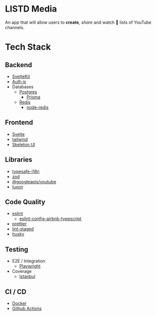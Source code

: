 # LISTD Media

An app that will allow users to **create**, _share_ and watch 👀 lists of YouTube channels.

# Tech Stack

## Backend

* [SvelteKit](https://kit.svelte.dev/)
* [Auth.js](https://authjs.dev/)
* Databases
  * [Postgres](https://www.postgresql.org/)
    * [Prisma](https://www.prisma.io/)
  * [Redis](https://redis.io/)
    * [node-redis](https://www.npmjs.com/package/redis)

## Frontend

* [Svelte](https://svelte.dev/)
* [tailwind](https://tailwindcss.com/)
* [Skeleton UI](https://www.skeleton.dev/)

## Libraries

* [typesafe-i18n](https://github.com/ivanhofer/typesafe-i18n/)
* [zod](https://www.npmjs.com/package/zod)
* [@googleapis/youtube](https://www.npmjs.com/package/@googleapis/youtube)
* [luxon](https://www.npmjs.com/package/luxon)

## Code Quality

* [eslint](https://www.npmjs.com/package/eslint)
  * [eslint-config-airbnb-typescript](https://www.npmjs.com/package/eslint-config-airbnb-typescript)
* [prettier](https://www.npmjs.com/package/prettier)
* [lint-staged](https://www.npmjs.com/package/lint-staged)
* [husky](https://www.npmjs.com/package/husky)

## Testing

* E2E / Integration
  * [Playwright](https://playwright.dev/)
* Coverage
  * [Istanbul](https://www.npmjs.com/package/nyc)

## CI / CD

* [Docker](https://www.docker.com/)
* [Github Actions](https://github.com/features/actions)
